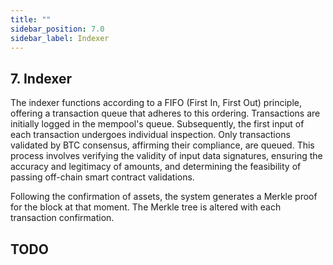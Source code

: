 ```yaml
---
title: ""
sidebar_position: 7.0
sidebar_label: Indexer
---
```


## 7. Indexer

The indexer functions according to a FIFO (First In, First Out) principle, offering a transaction queue that adheres to this ordering. Transactions are initially logged in the mempool's queue. Subsequently, the first input of each transaction undergoes individual inspection. Only transactions validated by BTC consensus, affirming their compliance, are queued.
This process involves verifying the validity of input data signatures, ensuring the accuracy and legitimacy of amounts, and determining the feasibility of passing off-chain smart contract validations.

Following the confirmation of assets, the system generates a Merkle proof for the block at that moment. The Merkle tree is altered with each transaction confirmation.

## TODO

